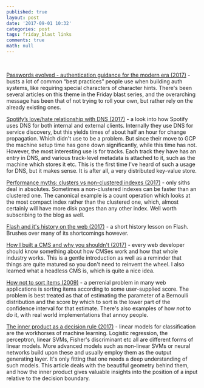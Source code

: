 ```yaml
---
published: true
layout: post
date: '2017-09-01 10:32'
categories: post
tags: friday_blast links
comments: true
math: null
---
```

   

[Passwords evolved - authentication guidance for the modern era (2017)](https://www.troyhunt.com/passwords-evolved-authentication-guidance-for-the-modern-era/) - busts a lot of common “best practices” people use when building auth systems, like requiring special characters of character hints. There's been several articles on this theme in the Friday blast series, and the overarching message has been that of not trying to roll your own,  but rather rely on the already existing ones.

[Spotify’s love/hate relationship with DNS (2017)](http://labs.spotify.com/2017/03/31/spotifys-lovehate-relationship-with-dns/) - a look into how Spotify uses DNS for both internal and external clients. Internally they use DNS for service discovery, but this yields times of about half an hour for change propagation. Which didn't use to be a problem. But since their move to GCP the machine setup time has gone down significantly, while this time has not. However, the most interesting use is for tracks. Each track they have has an entry in DNS, and various track-level metadata is attached to it, such as the machine which stores it etc. This is the first time I've heard of such a usage for DNS, but it makes sense. It is after all, a very distributed key-value store.

[Performance myths: clusters vs non-clustered indexes (2017)](https://sqlperformance.com/2017/03/sql-indexes/performance-myths-clustered-vs-non-clustered) - only siths deal in absolutes. Sometimes a non-clustered indexes can be faster than an clustered one. The canonical example is a count operation which looks at the most compact index rather than the clustered one, which, almost certainly will have more disk pages than any other index. Well worth subscribing to the blog as well.

[Flash and it's history on the web (2017)](http://thehistoryoftheweb.com/the-story-of-flash/) - a short history lesson on Flash. Brushes over many of its shortcomings however.

[How I built a CMS and why you shouldn't (2017)](https://hackernoon.com/how-i-built-a-cms-and-why-you-shouldnt-daff6042413a?source=rss----3a8144eabfe3---4) - every web developer should know something about how CMSes work and how that whole industry works. This is a gentle introduction as well as a reminder that things are quite matured so you don't need to reinvent the wheel. I also learned what a headless CMS is, which is quite a nice idea.

[How not to sort items (2009)](http://www.evanmiller.org/how-not-to-sort-by-average-rating.html) - a perrenial problem in many web applications is sorting items according to some user-supplied score. The problem is best treated as that of estimating the parameter of a Bernoulli distribution and the score by which to sort is the lower part of the confidence interval for that estimate. There's also examples of how _not_ to do it, with real world implementations that annoy people.

[The inner product as a decision rule (2017)](https://jeremykun.com/2017/05/22/the-inner-product-as-a-decision-rule/) - linear models for classification are the workhorses of machine learning. Logistic regression, the perceptron, linear SVMs, Fisher's discriminant etc all are different forms of linear models. More advanced models such as non-linear SVMs or neural networks build upon these and usually employ them as the output generating layer. It's only fitting that one needs a deep understanding of such models. This article deals with the beautiful geometry behind them, and how the inner product gives valuable insights into the position of a input relative to the decision boundary.
